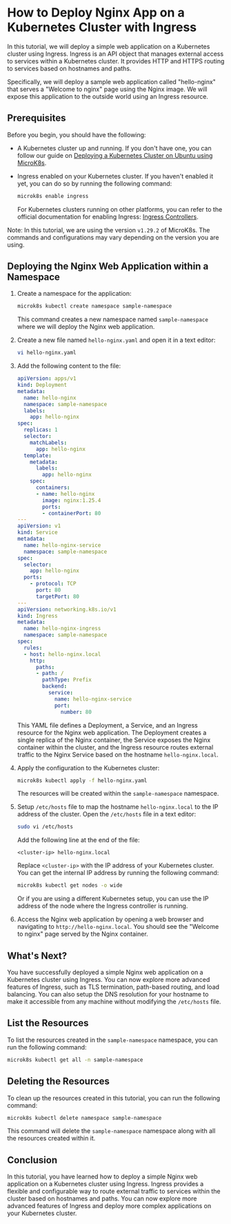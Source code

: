 # How to Deploy Nginx App on a Kubernetes Cluster with Ingress

In this tutorial, we will deploy a simple web application on a Kubernetes cluster using Ingress. Ingress is an API object that manages external access to services within a Kubernetes cluster. It provides HTTP and HTTPS routing to services based on hostnames and paths.

Specifically, we will deploy a sample web application called "hello-nginx" that serves a "Welcome to nginx" page using the Nginx image. We will expose this application to the outside world using an Ingress resource.

## Prerequisites

Before you begin, you should have the following:

- A Kubernetes cluster up and running. If you don't have one, you can follow our guide on [Deploying a Kubernetes Cluster on Ubuntu using MicroK8s](./deploy-k8s-cluster-ubuntu-microk8s.md).
- Ingress enabled on your Kubernetes cluster. If you haven't enabled it yet, you can do so by running the following command:

  ```bash
  microk8s enable ingress
  ```
  For Kubernetes clusters running on other platforms, you can refer to the official documentation for enabling Ingress: [Ingress Controllers](https://kubernetes.io/docs/concepts/services-networking/ingress-controllers/).

Note: In this tutorial, we are using the version `v1.29.2` of MicroK8s. The commands and configurations may vary depending on the version you are using.

## Deploying the Nginx Web Application within a Namespace

1. Create a namespace for the application:

   ```bash
   microk8s kubectl create namespace sample-namespace
   ```
   This command creates a new namespace named `sample-namespace` where we will deploy the Nginx web application.
2. Create a new file named `hello-nginx.yaml` and open it in a text editor:

   ```bash
   vi hello-nginx.yaml
   ```
3. Add the following content to the file:
   ```yaml
   apiVersion: apps/v1
   kind: Deployment
   metadata:
     name: hello-nginx
     namespace: sample-namespace
     labels:
       app: hello-nginx
   spec:
     replicas: 1
     selector:
       matchLabels:
         app: hello-nginx
     template:
       metadata:
         labels:
           app: hello-nginx
       spec:
         containers:
         - name: hello-nginx
           image: nginx:1.25.4
           ports:
           - containerPort: 80
   ---
   apiVersion: v1
   kind: Service
   metadata:
     name: hello-nginx-service
     namespace: sample-namespace
   spec:
     selector:
       app: hello-nginx
     ports:
       - protocol: TCP
         port: 80
         targetPort: 80
   ---
   apiVersion: networking.k8s.io/v1
   kind: Ingress
   metadata:
     name: hello-nginx-ingress
     namespace: sample-namespace
   spec:
     rules:
     - host: hello-nginx.local
       http:
         paths:
         - path: /
           pathType: Prefix
           backend:
             service:
               name: hello-nginx-service
               port:
                 number: 80
   ```
   This YAML file defines a Deployment, a Service, and an Ingress resource for the Nginx web application. The Deployment creates a single replica of the Nginx container, the Service exposes the Nginx container within the cluster, and the Ingress resource routes external traffic to the Nginx Service based on the hostname `hello-nginx.local`.
4. Apply the configuration to the Kubernetes cluster:

   ```bash
   microk8s kubectl apply -f hello-nginx.yaml
   ```
   The resources will be created within the `sample-namespace` namespace.
5. Setup `/etc/hosts` file to map the hostname `hello-nginx.local` to the IP address of the cluster. Open the `/etc/hosts` file in a text editor:

   ```bash
   sudo vi /etc/hosts
   ```
   Add the following line at the end of the file:

   ```text
   <cluster-ip> hello-nginx.local
   ```
   Replace `<cluster-ip>` with the IP address of your Kubernetes cluster. You can get the internal IP address by running the following command:

   ```bash
   microk8s kubectl get nodes -o wide
   ```
   Or if you are using a different Kubernetes setup, you can use the IP address of the node where the Ingress controller is running.
6. Access the Nginx web application by opening a web browser and navigating to `http://hello-nginx.local`. You should see the "Welcome to nginx" page served by the Nginx container.

## What's Next?

You have successfully deployed a simple Nginx web application on a Kubernetes cluster using Ingress. You can now explore more advanced features of Ingress, such as TLS termination, path-based routing, and load balancing. You can also setup the DNS resolution for your hostname to make it accessible from any machine without modifying the `/etc/hosts` file.

## List the Resources

To list the resources created in the `sample-namespace` namespace, you can run the following command:

```bash
microk8s kubectl get all -n sample-namespace
```

## Deleting the Resources

To clean up the resources created in this tutorial, you can run the following command:

```bash
microk8s kubectl delete namespace sample-namespace
```
This command will delete the `sample-namespace` namespace along with all the resources created within it.

## Conclusion

In this tutorial, you have learned how to deploy a simple Nginx web application on a Kubernetes cluster using Ingress. Ingress provides a flexible and configurable way to route external traffic to services within the cluster based on hostnames and paths. You can now explore more advanced features of Ingress and deploy more complex applications on your Kubernetes cluster.
